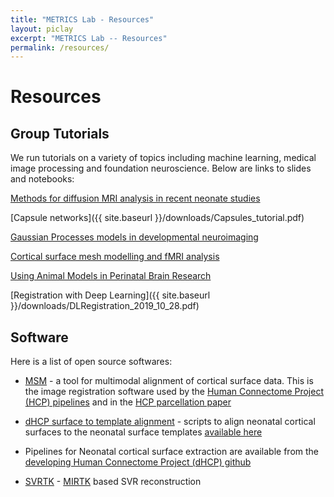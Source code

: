 ```yaml
---
title: "METRICS Lab - Resources"
layout: piclay
excerpt: "METRICS Lab -- Resources"
permalink: /resources/
---
```


# Resources

## Group Tutorials

We run tutorials on a variety of topics including machine learning, medical image processing and foundation neuroscience. Below are links to slides and notebooks:

[Methods for diffusion MRI analysis in recent neonate studies](https://emckclac-my.sharepoint.com/:b:/g/personal/k1759240_kcl_ac_uk/EYrpr6GOaExMqlHzPhqcAV4BOwzeIe-aNHNYpvCmS9yn8Q?e=4FPZof)

[Capsule networks]({{ site.baseurl }}/downloads/Capsules_tutorial.pdf)

[Gaussian Processes models in developmental neuroimaging​](https://emckclac-my.sharepoint.com/:b:/g/personal/k1644933_kcl_ac_uk/EVyQ_vMFZCtNqR1SwaPG8iIB-LsfMJn7FbOAv2oQnmh_nQ?e=5ya5FD)

[Cortical surface mesh modelling and fMRI analysis](https://emckclac-my.sharepoint.com/:b:/g/personal/k1644933_kcl_ac_uk/Ecu3wd1wJuNNiUx7le43ccoBs6JFQ7FRSnsF3UT5FcQSpA?e=EIWN6g)

[Using Animal Models in Perinatal Brain Research](https://emckclac-my.sharepoint.com/:b:/g/personal/k1644933_kcl_ac_uk/EdPpmeMZpXVNrWTCbqGJR9wBH6IRYfufRvekKGu3WwZ4xA?e=mgUoGb)

[Registration with Deep Learning]({{ site.baseurl }}/downloads/DLRegistration_2019_10_28.pdf)

## Software

Here is a list of open source softwares:

- [MSM](https://github.com/ecr05/MSM_HOCR) - a tool for multimodal alignment of cortical surface data. This is the image registration software used by the [Human Connectome Project (HCP) pipelines](https://www.humanconnectome.org/software/hcp-mr-pipelines) and in the [HCP parcellation paper](https://www.nature.com/articles/doi%3A10.1038/nature18933)

- [dHCP surface to template alignment](https://github.com/ecr05/dHCP_template_alignment) - scripts to align neonatal cortical surfaces to the neonatal surface templates [available here](https://brain-development.org/brain-atlases/atlases-from-the-dhcp-project/)

- Pipelines for Neonatal cortical surface extraction are available from the [developing Human Connectome Project (dHCP) github ](https://github.com/DevelopingHCP)

- [SVRTK](https://github.com/SVRTK) - [MIRTK](https://github.com/BioMedIA/MIRTK) based SVR reconstruction
